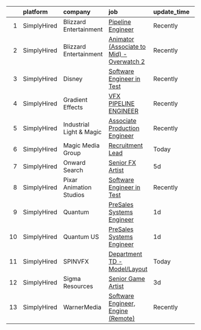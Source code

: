 

|    | platform    | company                  | job                                                                                                                                                | update_time   | location           |
|---:|:------------|:-------------------------|:---------------------------------------------------------------------------------------------------------------------------------------------------|:--------------|:-------------------|
|  1 | SimplyHired | Blizzard Entertainment   | [Pipeline Engineer](https://www.simplyhired.com/job/wLyzd4PwmmLnMaHlkTuB2ZIXGVYtyEHFHXsw7LEtE31DhVduD2htqQ?q=vfx+engineer)                         | Recently      | Irvine, CA         |
|  2 | SimplyHired | Blizzard Entertainment   | [Animator (Associate to Mid) - Overwatch 2](https://www.simplyhired.com/job/vSIDDAm6jpR9u2b8uqraYsyntfsNotmeYC-pNDr42OJ9wA7ZqSvepw?q=vfx+engineer) | Recently      | Irvine, CA         |
|  3 | SimplyHired | Disney                   | [Software Engineer in Test](https://www.simplyhired.com/job/625DLylKS0iwtaHOGmO-uHCZrXNn_QDK2P7UnLi6axBrplfGop3tUQ?q=vfx+engineer)                 | Recently      | Emeryville, CA     |
|  4 | SimplyHired | Gradient Effects         | [VFX PIPELINE ENGINEER](https://www.simplyhired.com/job/L5OAyKGUnwDawrCWzGNO2bwpuyy6IFx3pa2fhsL0ImqUDfPpQxW6Jg?q=vfx+engineer)                     | Recently      | Los Angeles, CA    |
|  5 | SimplyHired | Industrial Light & Magic | [Associate Production Engineer](https://www.simplyhired.com/job/XzZLEJUOmfD2EwnxhsoQFawVsqfY3ghp8nnquNByi0UtCq7SeB77pQ?q=vfx+engineer)             | Recently      | San Francisco, CA  |
|  6 | SimplyHired | Magic Media Group        | [Recruitment Lead](https://www.simplyhired.com/job/z9EiqeveN1dIIPb9M490x9z5jh9jZla-gwazSKEX0g4CIeDezWKF1Q?q=vfx+engineer)                          | Today         | Remote             |
|  7 | SimplyHired | Onward Search            | [Senior FX Artist](https://www.simplyhired.com/job/nm2UAtmBCmaKCUKNQdNhq9G09WUmjiNNP1Q24SCqyIAVlTzTX_sGPA?q=vfx+engineer)                          | 5d            | Seattle, WA        |
|  8 | SimplyHired | Pixar Animation Studios  | [Software Engineer in Test](https://www.simplyhired.com/job/hDFX03T2cMRRfzf18rEJXcPj0XNbeeYQfWLefxjzPqiy1AD6OR0OTg?q=vfx+engineer)                 | Recently      | Emeryville, CA     |
|  9 | SimplyHired | Quantum                  | [PreSales Systems Engineer](https://www.simplyhired.com/job/ziCc9lKgvggiHRn7m0DqU74pkbSxPhDgc1JHbYzA3hYhK1aFGEksnw?q=vfx+engineer)                 | 1d            | Remote +1 location |
| 10 | SimplyHired | Quantum US               | [PreSales Systems Engineer](https://www.simplyhired.com/job/4v1TyDFWb9WfseSwjaRZlavdYi_vlHICXf5qWoAgittdkpW2pXoobA?q=vfx+engineer)                 | 1d            | California         |
| 11 | SimplyHired | SPINVFX                  | [Department TD - Model/Layout](https://www.simplyhired.com/job/doL1y86W9No9HIcbmFuZM2ohgITK_py_Rtpn4KRjvt8CYytCI7G3hA?q=vfx+engineer)              | Today         | Atlanta, GA        |
| 12 | SimplyHired | Sigma Resources          | [Senior Game Artist](https://www.simplyhired.com/job/dTjtz4SbZdH1kU6eW50uqwMvSWKP9-fqjeWPphp6LOfQKu41w3UKkQ?q=vfx+engineer)                        | 3d            | Pittsburgh, PA     |
| 13 | SimplyHired | WarnerMedia              | [Software Engineer, Engine (Remote)](https://www.simplyhired.com/job/nYx88J_Gs1qx45zumeNxqtIlUp-mkozgV7ObkvLjQofTxuvl29mhOg?q=vfx+engineer)        | Recently      | Kirkland, WA       |